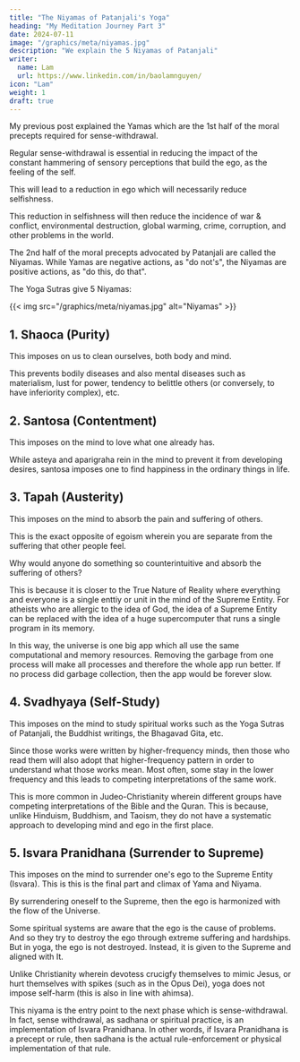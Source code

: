 ```yaml
---
title: "The Niyamas of Patanjali's Yoga"
heading: "My Meditation Journey Part 3"
date: 2024-07-11
image: "/graphics/meta/niyamas.jpg"
description: "We explain the 5 Niyamas of Patanjali"
writer:
  name: Lam
  url: https://www.linkedin.com/in/baolamnguyen/
icon: "Lam"
weight: 1
draft: true
---
```



My previous post explained the Yamas which are the 1st half of the moral precepts required for sense-withdrawal. 

Regular sense-withdrawal is essential in reducing the impact of the constant hammering of sensory perceptions that build the ego, as the feeling of the self. 

This will lead to a reduction in ego which will necessarily reduce selfishness. 

This reduction in selfishness will then reduce the incidence of war & conflict, environmental destruction, global warming, crime, corruption, and other problems in the world.  

The 2nd half of the moral precepts advocated by Patanjali are called the Niyamas. While Yamas are negative actions, as "do not's", the Niyamas are positive actions, as "do this, do that".

The Yoga Sutras give 5 Niyamas:


{{< img src="/graphics/meta/niyamas.jpg" alt="Niyamas" >}}


## 1. Shaoca (Purity)

This imposes on us to clean ourselves, both body and mind. 

This prevents bodily diseases and also mental diseases such as materialism, lust for power, tendency to belittle others (or conversely, to have inferiority complex), etc. 

## 2. Santosa (Contentment)

This imposes on the mind to love what one already has. 

While asteya and aparigraha rein in the mind to prevent it from developing desires, santosa imposes one to find happiness in the ordinary things in life. 


## 3. Tapah (Austerity)

This imposes on the mind to absorb the pain and suffering of others. 

This is the exact opposite of egoism wherein you are separate from the suffering that other people feel. 

Why would anyone do something so counterintuitive and absorb the suffering of others? 

This is because it is closer to the True Nature of Reality where everything and everyone is a single enttiy or unit in the mind of the Supreme Entity. For atheists who are allergic to the idea of God, the idea of a  Supreme Entity can be replaced with the idea of a huge supercomputer that runs a single program in its memory. 

In this way, the universe is one big app which all use the same computational and memory resources. Removing the garbage from one process will make all processes and therefore the whole app run better. If no process did garbage collection, then the app would be forever slow. 


## 4. Svadhyaya (Self-Study)

This imposes on the mind to study spiritual works such as the Yoga Sutras of Patanjali, the Buddhist writings, the Bhagavad Gita, etc. 

Since those works were written by higher-frequency minds, then those who read them will also adopt that higher-frequency pattern in order to understand what those works mean. Most often, some stay in the lower frequency and this leads to competing interpretations of the same work. 

This is more common in Judeo-Christianity wherein different groups have competing interpretations of the Bible and the Quran. This is because, unlike Hinduism, Buddhism, and Taoism, they do not have a systematic approach to developing mind and ego in the first place.   


## 5. Isvara Pranidhana (Surrender to Supreme)

This imposes on the mind to surrender one's ego to the Supreme Entity (Isvara). This is this is the final part and climax of Yama and Niyama. 

By surrendering oneself to the Supreme, then the ego is harmonized with the flow of the Universe.  

Some spiritual systems are aware that the ego is the cause of problems. And so they try to destroy the ego through extreme suffering and hardships. But in yoga, the ego is not destroyed. Instead, it is given to the Supreme and aligned with It. 

Unlike Christianity wherein devotess crucigfy themselves to mimic Jesus, or hurt themselves with spikes (such as in the Opus Dei), yoga does not impose self-harm (this is also in line with ahimsa). 

This niyama is the entry point to the next phase which is sense-withdrawal. In fact, sense withdrawal, as sadhana or spiritual practice, is an implementation of Isvara Pranidhana. In other words, if Isvara Pranidhana is a precept or rule, then sadhana is the actual rule-enforcement or physical implementation of that rule. 
